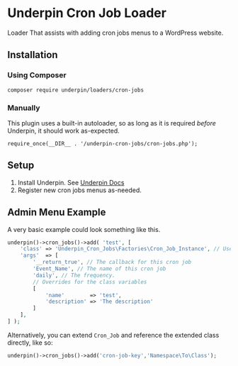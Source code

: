 # Underpin Cron Job Loader

Loader That assists with adding cron jobs menus to a WordPress website.

## Installation

### Using Composer

`composer require underpin/loaders/cron-jobs`

### Manually

This plugin uses a built-in autoloader, so as long as it is required _before_
Underpin, it should work as-expected.

`require_once(__DIR__ . '/underpin-cron-jobs/cron-jobs.php');`

## Setup

1. Install Underpin. See [Underpin Docs](https://www.github.com/underpin/underpin)
1. Register new cron jobs menus as-needed.

## Admin Menu Example

A very basic example could look something like this.

```php
underpin()->cron_jobs()->add( 'test', [
	'class' => 'Underpin_Cron_Jobs\Factories\Cron_Job_Instance', // Use the cron job instance for this registered item.
	'args'  => [
		'__return_true', // The callback for this cron job
		'Event_Name', // The name of this cron job
		'daily', // The frequency.
		// Overrides for the class variables
		[
			'name'        => 'test', 
			'description' => 'The description'
		]
	],
] );
```

Alternatively, you can extend `Cron_Job` and reference the extended class directly, like so:

```php
underpin()->cron_jobs()->add('cron-job-key','Namespace\To\Class');
```
